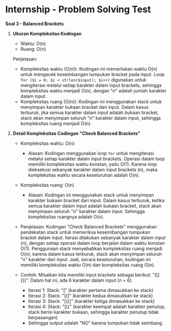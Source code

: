 # Internship - Problem Solving Test

**Soal 3 - Balanced Brackets**

1. **Ukuran Kompleksitas Kodingan**

   - Waktu: O(n)
   - Ruang: O(n)

   Penjelasan:
   - Kompleksitas waktu (O(n)): Kodingan ini memerlukan waktu O(n) untuk mengecek keseimbangan tumpukan bracket pada input. Loop `for ($i = 0; $i < strlen($input); $i++)` digunakan untuk mengiterasi melalui setiap karakter dalam input brackets, sehingga kompleksitas waktu menjadi O(n), dengan "n" adalah jumlah karakter dalam input.
   - Kompleksitas ruang (O(n)): Kodingan ini menggunakan stack untuk menyimpan karakter bukaan bracket dari input. Dalam kasus terburuk, jika semua karakter dalam input adalah bukaan bracket, stack akan menyimpan seluruh "n" karakter dalam input, sehingga kompleksitas ruang menjadi O(n).

2. **Detail Kompleksitas Codingan "Check Balanced Brackets"**

   - Kompleksitas waktu: O(n)
     - Alasan: Kodingan menggunakan loop `for` untuk mengiterasi melalui setiap karakter dalam input brackets. Operasi dalam loop memiliki kompleksitas waktu konstan, yaitu O(1). Karena loop dieksekusi sebanyak karakter dalam input brackets (n), maka kompleksitas waktu secara keseluruhan adalah O(n).

   - Kompleksitas ruang: O(n)
     - Alasan: Kodingan ini menggunakan stack untuk menyimpan karakter bukaan bracket dari input. Dalam kasus terburuk, ketika semua karakter dalam input adalah bukaan bracket, stack akan menyimpan seluruh "n" karakter dalam input. Sehingga kompleksitas ruangnya adalah O(n).

   - Penjelasan:
     Kodingan "Check Balanced Brackets" menggunakan pendekatan stack untuk memeriksa keseimbangan tumpukan bracket dalam input. Iterasi dilakukan sebanyak karakter dalam input (n), dengan setiap operasi dalam loop berjalan dalam waktu konstan O(1). Penggunaan stack menyebabkan kompleksitas ruang menjadi O(n), karena dalam kasus terburuk, stack akan menyimpan seluruh "n" karakter dari input. Jadi, secara keseluruhan, kodingan ini memiliki kompleksitas waktu O(n) dan kompleksitas ruang O(n).

   - Contoh:
     Misalkan kita memiliki input brackets sebagai berikut: "([]{})". Dalam hal ini, ada 6 karakter dalam input (n = 6).
     - Iterasi 1: Stack: "[" (karakter pertama dimasukkan ke stack)
     - Iterasi 2: Stack: "[(]" (karakter kedua dimasukkan ke stack)
     - Iterasi 3: Stack: "[({]" (karakter ketiga dimasukkan ke stack)
     - Iterasi 4: Stack: "[({" (karakter keempat adalah karakter penutup, stack berisi karakter bukaan, sehingga karakter penutup tidak berpasangan)
     - Sehingga output adalah "NO" karena tumpukan tidak seimbang.

